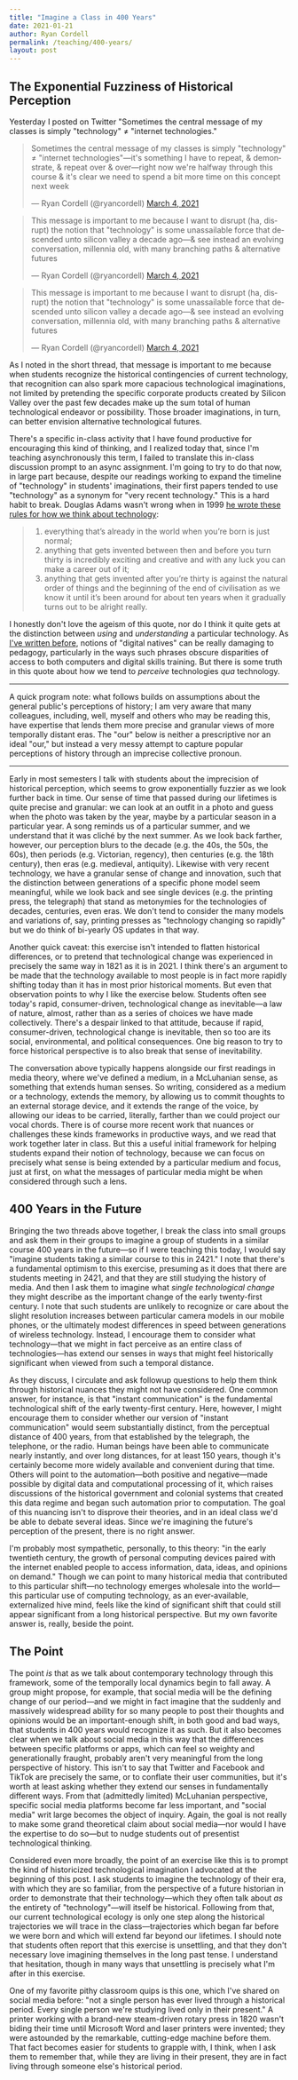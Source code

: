 ```yaml
---
title: "Imagine a Class in 400 Years"
date: 2021-01-21
author: Ryan Cordell
permalink: /teaching/400-years/
layout: post
---
```


## The Exponential Fuzziness of Historical Perception

Yesterday I posted on Twitter "Sometimes the central message of my classes is simply "technology" ≠ "internet technologies." 

<blockquote class="twitter-tweet"><p lang="en" dir="ltr">Sometimes the central message of my classes is simply &quot;technology&quot; ≠ &quot;internet technologies&quot;—it&#39;s something I have to repeat, &amp; demonstrate, &amp; repeat over &amp; over—right now we&#39;re halfway through this course &amp; it&#39;s clear we need to spend a bit more time on this concept next week</p>&mdash; Ryan Cordell (@ryancordell) <a href="https://twitter.com/ryancordell/status/1367319708513546243?ref_src=twsrc%5Etfw">March 4, 2021</a></blockquote> <script async src="https://platform.twitter.com/widgets.js" charset="utf-8"></script>

<blockquote class="twitter-tweet"><p lang="en" dir="ltr">This message is important to me because I want to disrupt (ha, disrupt) the notion that &quot;technology&quot; is some unassailable force that descended unto silicon valley a decade ago—&amp; see instead an evolving conversation, millennia old, with many branching paths &amp; alternative futures</p>&mdash; Ryan Cordell (@ryancordell) <a href="https://twitter.com/ryancordell/status/1367322646640291842?ref_src=twsrc%5Etfw">March 4, 2021</a></blockquote> <script async src="https://platform.twitter.com/widgets.js" charset="utf-8"></script>

<blockquote class="twitter-tweet"><p lang="en" dir="ltr">This message is important to me because I want to disrupt (ha, disrupt) the notion that &quot;technology&quot; is some unassailable force that descended unto silicon valley a decade ago—&amp; see instead an evolving conversation, millennia old, with many branching paths &amp; alternative futures</p>&mdash; Ryan Cordell (@ryancordell) <a href="https://twitter.com/ryancordell/status/1367322646640291842?ref_src=twsrc%5Etfw">March 4, 2021</a></blockquote> <script async src="https://platform.twitter.com/widgets.js" charset="utf-8"></script>

As I noted in the short thread, that message is important to me because when students recognize the historical contingencies of current technology, that recognition can also spark more capacious technological imaginations, not limited by pretending the specific corporate products created by Silicon Valley over the past few decades make up the sum total of human technological endeavor or possibility. Those broader imaginations, in turn, can better envision alternative technological futures.

There's a specific in-class activity that I have found productive for encouraging this kind of thinking, and I realized today that, since I'm teaching asynchronously this term, I failed to translate this in-class discussion prompt to an async assignment. I'm going to try to do that now, in large part because, despite our readings working to expand the timeline of "technology" in students' imaginations, their first papers tended to use "technology" as a synonym for "very recent technology." This is a hard habit to break. Douglas Adams wasn't wrong when in 1999 [he wrote these rules for how we think about technology](https://douglasadams.com/dna/19990901-00-a.html):

> 1) everything that’s already in the world when you’re born is just normal;  
> 2) anything that gets invented between then and before you turn thirty is incredibly exciting and creative and with any luck you can make a career out of it;  
> 3) anything that gets invented after you’re thirty is against the natural order of things and the beginning of the end of civilisation as we know it until it’s been around for about ten years when it gradually turns out to be alright really.

I honestly don't love the ageism of this quote, nor do I think it quite gets at the distinction between _using_ and _understanding_ a particular technology. As [I've written before](https://dhdebates.gc.cuny.edu/read/untitled/section/31326090-9c70-4c0a-b2b7-74361582977e), notions of "digital natives" can be really damaging to pedagogy, particularly in the ways such phrases obscure disparities of access to both computers and digital skills training. But there is some truth in this quote about how we tend to _perceive_ technologies _qua_ technology. 

-----

A quick program note: what follows builds on assumptions about the general public's perceptions of history; I am very aware that many colleagues, including, well, myself and others who may be reading this, have expertise that lends them more precise and granular views of more temporally distant eras. The "our" below is neither a prescriptive nor an ideal "our," but instead a very messy attempt to capture popular perceptions of history through an imprecise collective pronoun.

-----

Early in most semesters I talk with students about the imprecision of historical perception, which seems to grow exponentially fuzzier as we look further back in time.  Our sense of time that passed during our lifetimes is quite precise and granular: we can look at an outfit in a photo and guess when the photo was taken by the year, maybe by a particular season in a particular year. A song reminds us of a particular summer, and we understand that it was cliché by the next summer. As we look back farther, however, our perception blurs to the decade (e.g. the 40s, the 50s, the 60s), then periods (e.g. Victorian, regency), then centuries (e.g. the 18th century), then eras (e.g. medieval, antiquity). Likewise with very recent technology, we have a granular sense of change and innovation, such that the distinction between generations of a specific phone model seem meaningful, while we look back and see single devices (e.g. the printing press, the telegraph) that stand as metonymies for the technologies of decades, centuries, even eras. We don't tend to consider the many models and variations of, say, printing presses as "technology changing so rapidly" but we do think of bi-yearly OS updates in that way.

Another quick caveat: this exercise isn't intended to flatten historical differences, or to pretend that technological change was experienced in precisely the same way in 1821 as it is in 2021. I think there's an argument to be made that the technology available to most people is in fact more rapidly shifting today than it has in most prior historical moments. But even that observation points to why I like the exercise below. Students often see today's rapid, consumer-driven, technological change as inevitable—a law of nature, almost, rather than as a series of choices we have made collectively. There's a despair linked to that attitude, because if rapid, consumer-driven, technological change is inevitable, then so too are its social, environmental, and political consequences. One big reason to try to force historical perspective is to also break that sense of inevitability.

The conversation above typically happens alongside our first readings in media theory, where we've defined a medium, in a McLuhanian sense, as something that extends human senses. So writing, considered as a medium or a technology, extends the memory, by allowing us to commit thoughts to an external storage device, and it extends the range of the voice, by allowing our ideas to be carried, literally, farther than we could project our vocal chords. There is of course more recent work that nuances or challenges these kinds frameworks in productive ways, and we read that work together later in class. But this a useful initial framework for helping students expand their notion of technology, because we can focus on precisely what sense is being extended by a particular medium and focus, just at first, on what the messages of particular media might be when considered through such a lens.

## 400 Years in the Future

Bringing the two threads above together, I break the class into small groups and ask them in their groups to imagine a group of students in a similar course 400 years in the future—so if I were teaching this today, I would say "imagine students taking a similar course to this in 2421." I note that there's a fundamental optimism to this exercise, presuming as it does that there are students meeting in 2421, and that they are still studying the history of media. And then I ask them to imagine what _single technological change_ they might describe as the important change of the early twenty-first century. I note that such students are unlikely to recognize or care about the slight resolution increases between particular camera models in our mobile phones, or the ultimately modest differences in speed between generations of wireless technology. Instead, I encourage them to consider what technology—that we might in fact perceive as an entire class of technologies—has extend our senses in ways that might feel historically significant when viewed from such a temporal distance. 

As they discuss, I circulate and ask followup questions to help them think through historical nuances they might not have considered. One common answer, for instance, is that "instant communication" is the fundamental technological shift of the early twenty-first century. Here, however, I might encourage them to consider whether our version of "instant communication" would seem substantially distinct, from the perceptual distance of 400 years, from that established by the telegraph, the telephone, or the radio. Human beings have been able to communicate nearly instantly, and over long distances, for at least 150 years, though it's certainly become more widely available and convenient during that time. Others will point to the automation—both positive and negative—made possible by digital data and computational processing of it, which raises discussions of the historical government and colonial systems that created this data regime and began such automation prior to computation. The goal of this nuancing isn't to disprove their theories, and in an ideal class we'd be able to debate several ideas. Since we're imagining the future's perception of the present, there is no right answer. 

I'm probably most sympathetic, personally, to this theory: "in the early twentieth century, the growth of personal computing devices paired with the internet enabled people to access information, data, ideas, and opinions on demand." Though we can point to many historical media that contributed to this particular shift—no technology emerges wholesale into the world—this particular use of computing technology, as an ever-available, externalized hive mind, feels like the kind of significant shift that could still appear significant from a long historical perspective. But my own favorite answer is, really, beside the point.

## The Point

The point _is_ that as we talk about contemporary technology through this framework, some of the temporally local dynamics begin to fall away. A group might propose, for example, that social media will be the defining change of our period—and we might in fact imagine that the suddenly and massively widespread ability for so many people to post their thoughts and opinions would be an important-enough shift, in both good and bad ways, that students in 400 years would recognize it as such. But it also becomes clear when we talk about social media in this way that the differences between specific platforms or apps, which can feel so weighty and generationally fraught, probably aren't very meaningful from the long perspective of history. This isn't to say that Twitter and Facebook and TikTok are precisely the same, or to conflate their user communities, but it's worth at least asking whether they extend our senses in fundamentally different ways. From that (admittedly limited) McLuhanian perspective, specific social media platforms become far less important, and "social media" writ large becomes the object of inquiry. Again, the goal is not really to make some grand theoretical claim about social media—nor would I have the expertise to do so—but to nudge students out of presentist technological thinking.

Considered even more broadly, the point of an exercise like this is to prompt the kind of historicized technological imagination I advocated at the beginning of this post. I ask students to imagine the technology of their era, with which they are so familiar, from the perspective of a future historian in order to demonstrate that their technology—which they often talk about _as_ the entirety of "technology"—will itself be historical. Following from that, our current technological ecology is only one step along the historical trajectories we will trace in the class—trajectories which began far before we were born and which will extend far beyond our lifetimes. I should note that students often report that this exercise is unsettling, and that they don't necessary love imagining themselves in the long past tense. I understand that hesitation, though in many ways that unsettling is precisely what I'm after in this exercise.

One of my favorite pithy classroom quips is this one, which I've shared on social media before: "not a single person has ever lived through a historical period. Every single person we're studying lived only in their present." A printer working with a brand-new steam-driven rotary press in 1820 wasn't biding their time until Microsoft Word and laser printers were invented; they were astounded by the remarkable, cutting-edge machine before them. That fact becomes easier for students to grapple with, I think, when I ask them to remember that, while they are living in their present, they are in fact living through someone else's historical period. 
 







